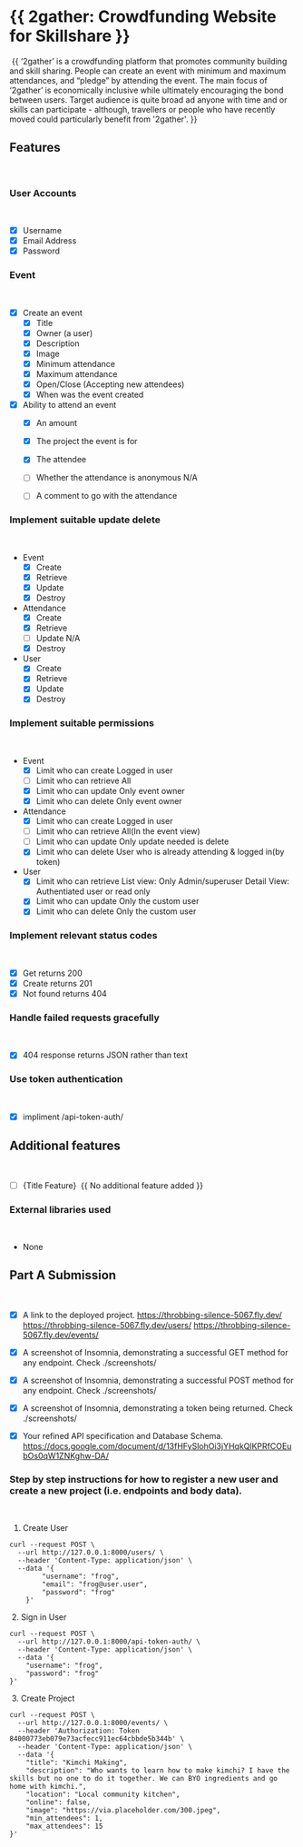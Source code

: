 # {{ 2gather: Crowdfunding Website for Skillshare }}
​
{{ ‘2gather’ is a crowdfunding platform that promotes community building and skill sharing. People can create an event with minimum and maximum attendances, and “pledge” by attending the event. The main focus of ‘2gather’ is economically inclusive while ultimately encouraging the bond between users. Target audience is quite broad ad anyone with time and or skills can participate - although, travellers or people who have recently moved could particularly benefit from '2gather'. }}
​
## Features
​
### User Accounts
​
- [X] Username
- [X] Email Address
- [X] Password
​

### Event
​
- [X] Create an event
  - [X] Title
  - [X] Owner (a user)
  - [X] Description
  - [X] Image
  - [X] Minimum attendance
  - [X] Maximum attendance
  - [X] Open/Close (Accepting new attendees)
  - [X] When was the event created
- [X] Ability to attend an event
  - [X] An amount
  - [X] The project the event is for
  - [X] The attendee
  - [ ] Whether the attendance is anonymous
    N/A
  - [ ] A comment to go with the attendance

  
### Implement suitable update delete
​
- Event
  - [X] Create
  - [X] Retrieve
  - [X] Update
  - [X] Destroy
- Attendance
  - [X] Create
  - [X] Retrieve
  - [ ] Update
    N/A
  - [X] Destroy
- User
  - [X] Create
  - [X] Retrieve
  - [X] Update
  - [X] Destroy
​

### Implement suitable permissions
​
- Event
  - [X] Limit who can create
    Logged in user
  - [ ] Limit who can retrieve
    All
  - [X] Limit who can update
    Only event owner
  - [X] Limit who can delete
    Only event owner

- Attendance
  - [X] Limit who can create
    Logged in user
  - [ ] Limit who can retrieve
    All(In the event view)
  - [ ] Limit who can update
    Only update needed is delete
  - [X] Limit who can delete
    User who is already attending & logged in(by token)

- User
  - [X] Limit who can retrieve
    List view: Only Admin/superuser
    Detail View: Authentiated user or read only
  - [X] Limit who can update
    Only the custom user
  - [X] Limit who can delete
​    Only the custom user

### Implement relevant status codes
​
- [X] Get returns 200
- [X] Create returns 201
- [X] Not found returns 404
​
### Handle failed requests gracefully 
​
- [X] 404 response returns JSON rather than text
​
### Use token authentication
​
- [X] impliment /api-token-auth/
​
## Additional features
​
- [ ] {Title Feature}
​
{{ No additional feature added }}
​
​
### External libraries used
​
- None
​
​
## Part A Submission
​
- [X] A link to the deployed project.
  https://throbbing-silence-5067.fly.dev/
  https://throbbing-silence-5067.fly.dev/users/
  https://throbbing-silence-5067.fly.dev/events/
- [X] A screenshot of Insomnia, demonstrating a successful GET method for any endpoint.
  Check ./screenshots/
- [X] A screenshot of Insomnia, demonstrating a successful POST method for any endpoint.
    Check ./screenshots/
- [X] A screenshot of Insomnia, demonstrating a token being returned.
    Check ./screenshots/
- [X] Your refined API specification and Database Schema.
​   https://docs.google.com/document/d/13fHFySlohOi3jYHqkQlKPRfCOEubOs0qW1ZNKghw-DA/


### Step by step instructions for how to register a new user and create a new project (i.e. endpoints and body data).
​
1. Create User
​
```shell
curl --request POST \
  --url http://127.0.0.1:8000/users/ \
  --header 'Content-Type: application/json' \
  --data '{
		"username": "frog",
		"email": "frog@user.user",
		"password": "frog"
	}'
```
​
2. Sign in User
​
```shell
curl --request POST \
  --url http://127.0.0.1:8000/api-token-auth/ \
  --header 'Content-Type: application/json' \
  --data '{
	"username": "frog",
	"password": "frog"
}'
```
​
3. Create Project
​
```shell
curl --request POST \
  --url http://127.0.0.1:8000/events/ \
  --header 'Authorization: Token 84000773eb079e73acfecc911ec64cbbde5b344b' \
  --header 'Content-Type: application/json' \
  --data '{
	"title": "Kimchi Making",
	"description": "Who wants to learn how to make kimchi? I have the skills but no one to do it together. We can BYO ingredients and go home with kimchi.",
	"location": "Local community kitchen",
	"online": false,
	"image": "https://via.placeholder.com/300.jpeg",
	"min_attendees": 1,
	"max_attendees": 15
}'

